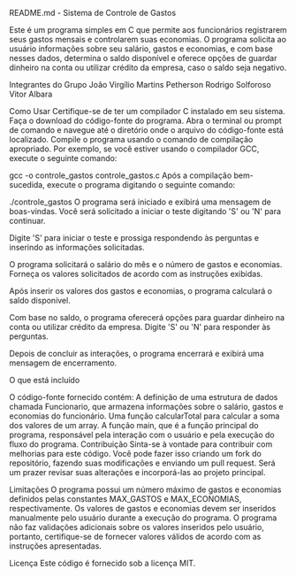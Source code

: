 README.md - Sistema de Controle de Gastos

Este é um programa simples em C que permite aos funcionários registrarem seus gastos mensais e controlarem suas economias. O programa solicita ao usuário informações sobre seu salário, gastos e economias, e com base nesses dados, determina o saldo disponível e oferece opções de guardar dinheiro na conta ou utilizar crédito da empresa, caso o saldo seja negativo.


Integrantes do Grupo
João Virgílio Martins
Petherson Rodrigo Solforoso
Vitor Albara


Como Usar
Certifique-se de ter um compilador C instalado em seu sistema.
Faça o download do código-fonte do programa.
Abra o terminal ou prompt de comando e navegue até o diretório onde o arquivo do código-fonte está localizado.
Compile o programa usando o comando de compilação apropriado. Por exemplo, se você estiver usando o compilador GCC, execute o seguinte comando:

gcc -o controle_gastos controle_gastos.c
Após a compilação bem-sucedida, execute o programa digitando o seguinte comando:

./controle_gastos
O programa será iniciado e exibirá uma mensagem de boas-vindas. Você será solicitado a iniciar o teste digitando 'S' ou 'N' para continuar.

Digite 'S' para iniciar o teste e prossiga respondendo às perguntas e inserindo as informações solicitadas.

O programa solicitará o salário do mês e o número de gastos e economias. Forneça os valores solicitados de acordo com as instruções exibidas.

Após inserir os valores dos gastos e economias, o programa calculará o saldo disponível.

Com base no saldo, o programa oferecerá opções para guardar dinheiro na conta ou utilizar crédito da empresa. Digite 'S' ou 'N' para responder às perguntas.

Depois de concluir as interações, o programa encerrará e exibirá uma mensagem de encerramento.


O que está incluído

O código-fonte fornecido contém:
A definição de uma estrutura de dados chamada Funcionario, que armazena informações sobre o salário, gastos e economias do funcionário.
Uma função calcularTotal para calcular a soma dos valores de um array.
A função main, que é a função principal do programa, responsável pela interação com o usuário e pela execução do fluxo do programa.
Contribuição
Sinta-se à vontade para contribuir com melhorias para este código. Você pode fazer isso criando um fork do repositório, fazendo suas modificações e enviando um pull request. Será um prazer revisar suas alterações e incorporá-las ao projeto principal.


Limitações
O programa possui um número máximo de gastos e economias definidos pelas constantes MAX_GASTOS e MAX_ECONOMIAS, respectivamente.
Os valores de gastos e economias devem ser inseridos manualmente pelo usuário durante a execução do programa.
O programa não faz validações adicionais sobre os valores inseridos pelo usuário, portanto, certifique-se de fornecer valores válidos de acordo com as instruções apresentadas.


Licença
Este código é fornecido sob a licença MIT.

